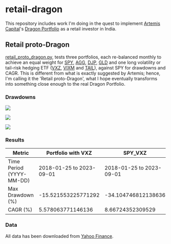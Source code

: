 # retail-dragon

This repository includes work I'm doing in the quest to implement [Artemis Capital](https://www.artemiscm.com/)'s [Dragon Portfolio](https://docsend.com/view/kyfbekuvz6udng75) as a retail investor in India.

## Retail proto-Dragon

[retail_proto_dragon.py](https://github.com/vinamrsachdeva/retail-dragon/blob/main/retail_proto_dragon.py), tests three portfolios, each re-balanced monthly to achieve an equal weight for [SPY](https://finance.yahoo.com/quote/SPY/history?period1=728265600&period2=1693872000&interval=1d&filter=history&frequency=1d&includeAdjustedClose=true), [AGG](https://finance.yahoo.com/quote/AGG/history?period1=1064793600&period2=1693872000&interval=1d&filter=history&frequency=1d&includeAdjustedClose=true), [DJP](https://finance.yahoo.com/quote/DJP/history?period1=1162166400&period2=1693872000&interval=1d&filter=history&frequency=1d&includeAdjustedClose=true), [GLD](https://finance.yahoo.com/quote/GLD/) and one long volatility or tail-risk hedging ETF ([VXZ](https://finance.yahoo.com/quote/VXZ/history?period1=1516838400&period2=1693872000&interval=1d&filter=history&frequency=1d&includeAdjustedClose=true), [VIXM](https://finance.yahoo.com/quote/VIXM/history?period1=1294099200&period2=1693872000&interval=1d&filter=history&frequency=1d&includeAdjustedClose=true) and [TAIL](https://finance.yahoo.com/quote/TAIL/history?period1=1491436800&period2=1693872000&interval=1d&filter=history&frequency=1d&includeAdjustedClose=true)), against SPY for drawdowns and CAGR. This is different from what is exactly suggested by Artemis; hence, I'm calling it the 'Retail proto-Dragon', what I hope eventually transforms into something close enough to the real Dragon Portfolio.

### Drawdowns

![](https://github.com/vinamrsachdeva/retail-dragon/blob/main/drawdowns/with_VXZ.png)

![](https://github.com/vinamrsachdeva/retail-dragon/blob/main/drawdowns/with_VIXM.png)

![](https://github.com/vinamrsachdeva/retail-dragon/blob/main/drawdowns/with_TAIL.png)

### Results

|Metric                  |Portfolio with VXZ      |SPY_VXZ                 |Portfolio with VIXM     |SPY_VIXM                |Portfolio with TAIL     |SPY_TAIL                |
|------------------------|------------------------|------------------------|------------------------|------------------------|------------------------|------------------------|
|Time Period (YYYY-MM-DD)|2018-01-25 to 2023-09-01|2018-01-25 to 2023-09-01|2011-01-04 to 2023-09-01|2011-01-04 to 2023-09-01|2017-04-06 to 2023-09-01|2017-04-06 to 2023-09-01|
|Max Drawdown (%)        |-15.521553225771292     |-34.104746812138636     |-40.86891578110916      |-34.104746812138636     |-15.321137072656295     |-34.104746812138636     |
|CAGR (%)                |5.578063771146136       |8.66724352309529        |-0.967539446469412      |10.535870836416784      |2.847609394107775       |10.690655429072882      |

### Data

All data has been downloaded from [Yahoo Finance](https://finance.yahoo.com/).
